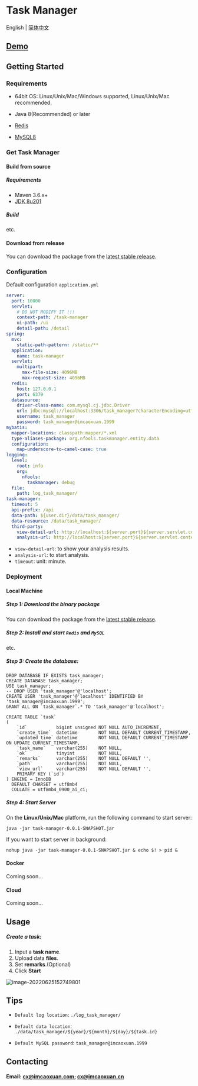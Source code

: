 # Task Manager

English | [简体中文](./README_zh-CN.md)

## [Demo](http://demo.imcaoxuan.cn/task-manager/) 

## Getting Started

### Requirements

- 64bit OS: Linux/Unix/Mac/Windows supported, Linux/Unix/Mac recommended.

- Java 8(Recommended) or later
- [Redis](https://redis.io/)
- [MySQL8](https://www.mysql.com/)

### Get Task Manager

#### Build from source

##### Requirements

- Maven 3.6.x+
- [JDK 8u201](https://www.oracle.com/java/technologies/javase/javase8-archive-downloads.html)

##### Build

etc.

#### Download from release

You can download the package from the [latest stable release](https://github.com/nFools/task-manager/releases).



### Configuration

Default configuration `application.yml`

```yaml
server:
  port: 10000
  servlet:
    # DO NOT MODIFY IT !!!
    context-path: /task-manager
    ui-path: /ui
    detail-path: /detail
spring:
  mvc:
    static-path-pattern: /static/**
  application:
    name: task-manager
  servlet:
    multipart:
      max-file-size: 4096MB
      max-request-size: 4096MB
  redis:
    host: 127.0.0.1
    port: 6379
  datasource:
    driver-class-name: com.mysql.cj.jdbc.Driver
    url: jdbc:mysql://localhost:3306/task_manager?characterEncoding=utf-8&useSSL=false&serverTimezone=GMT%2B8&allowPublicKeyRetrieval=true
    username: task_manager
    password: task_manager@imcaoxuan.1999
mybatis:
  mapper-locations: classpath:mapper/*.xml
  type-aliases-package: org.nfools.taskmanager.entity.data
  configuration:
    map-underscore-to-camel-case: true
logging:
  level:
    root: info
    org:
      nfools:
        taskmanager: debug
  file:
    path: log_task_manager/
task-manager:
  timeout: 5
  api-prefix: /api
  data-path: ${user.dir}/data/task_manager/
  data-resource: /data/task_manager/
  third-party:
    view-detail-url: http://localhost:${server.port}${server.servlet.context-path}${server.servlet.ui-path}${server.servlet.detail-path}
    analysis-url: http://localhost:${server.port}${server.servlet.context-path}${task-manager.api-prefix}/analyse

```

- `view-detail-url`:  to show your analysis results.
- `analysis-url`: to start analysis.
- `timeout`: unit: minute.

### Deployment

#### Local Machine

##### Step 1: Download the binary package

You can download the package from the [latest stable release](https://github.com/nFools/task-manager/releases).

##### Step 2: Install and start `Redis` and `MySQL`

etc.

##### Step 3: Create the database:

```mysql
DROP DATABASE IF EXISTS task_manager;
CREATE DATABASE task_manager;
USE task_manager;
-- DROP USER 'task_manager'@'localhost';
CREATE USER 'task_manager'@'localhost' IDENTIFIED BY 'task_manager@imcaoxuan.1999';
GRANT ALL ON `task_manager`.* TO 'task_manager'@'localhost';

CREATE TABLE `task`
(
    `id`           bigint unsigned NOT NULL AUTO_INCREMENT,
    `create_time`  datetime        NOT NULL DEFAULT CURRENT_TIMESTAMP,
    `updated_time` datetime        NOT NULL DEFAULT CURRENT_TIMESTAMP ON UPDATE CURRENT_TIMESTAMP,
    `task_name`    varchar(255)    NOT NULL,
    `ok`           tinyint         NOT NULL,
    `remarks`      varchar(255)    NOT NULL DEFAULT '',
    `path`         varchar(255)    NOT NULL,
    `view_url`     varchar(255)    NOT NULL DEFAULT '',
    PRIMARY KEY (`id`)
) ENGINE = InnoDB
  DEFAULT CHARSET = utf8mb4
  COLLATE = utf8mb4_0900_ai_ci;

```

##### Step 4: Start Server

On the **Linux/Unix/Mac** platform, run the following command to start server:

```shell
java -jar task-manager-0.0.1-SNAPSHOT.jar
```

If you want to start server in background:

```shell
nohup java -jar task-manager-0.0.1-SNAPSHOT.jar & echo $! > pid &
```

#### Docker

Coming soon...

#### Cloud

Coming soon...

## Usage

##### Create a task:

1. Input a **task name**.
2. Upload data **files**.
3. Set **remarks**.(Optional)
4. Click **Start**


![image-20220625152749801](https://user-images.githubusercontent.com/53902232/175763971-e64d110d-55d9-43ed-adff-cfce63a4c358.png)





## Tips

- `Default log location`: `./log_task_manager/`
- `Default data location`: `./data/task_manager/${year}/${month}/${day}/${task.id}`

- `Default MySQL password`: `task_manager@imcaoxuan.1999`

  

## Contacting

#### Email: cx@imcaoxuan.com; cx@imcaoxuan.cn
